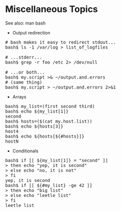 # Miscellaneous Topics #

See also: man bash

* Output redirection
<pre>
# bash makes it easy to redirect stdout...
bash$ ls -1 /var/log > list_of_logfiles

# ...stderr...
bash$ grep -r foo /etc 2> /dev/null

# ...or both...
bash$ my.script >& ~/output.and.errors
# (same thing)
bash$ my.script > ~/output.and.errors 2>&1
</pre>

* Arrays
<pre>
bash$ my_list=(first second third)
bash$ echo ${my_list[1]}
second
bash$ hosts=($(cat my.host.list))
bash$ echo ${hosts[3]}
host4
bash$ echo ${hosts[${#hosts}]}
hostN
</pre>

* Conditionals
<pre>
bash$ if [[ ${my_list[1]} = "second" ]]
> then echo "yep, it is second"
> else echo "no, it is not"
> fi
yep, it is second
bash$ if [[ ${#my_list} -ge 42 ]]
> then echo "big list"
> else echo "leetle list"
> fi
leetle list
</pre>
